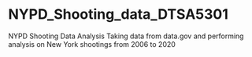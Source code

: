 # NYPD_Shooting_data_DTSA5301
NYPD Shooting Data Analysis
Taking data from data.gov and performing analysis on New York shootings from 2006 to 2020
